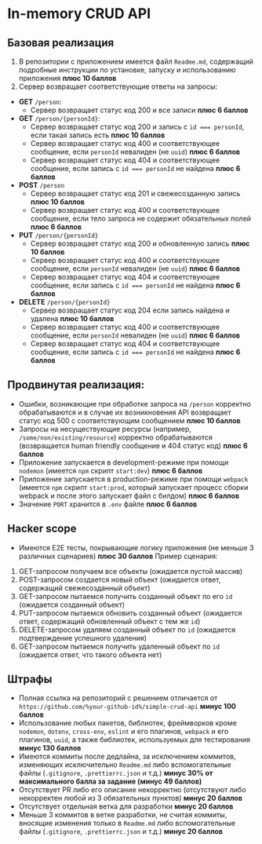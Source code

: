 # In-memory CRUD API

## Базовая реализация

1. В репозитории с приложением имеется файл `Readme.md`, содержащий подробные инструкции по установке, запуску и использованию приложения **плюс 10 баллов**
2. Сервер возвращает соответствующие ответы на запросы:
* **GET** `/person`:
    * Сервер возвращает статус код 200 и все записи **плюс 6 баллов**
* **GET** `/person/{personId}`:
    * Сервер возвращает статус код 200 и запись с `id === personId`, если такая запись есть **плюс 10 баллов**
    * Сервер возвращает статус код 400 и соответствующее сообщение, если `personId` невалиден (не `uuid`) **плюс 6 баллов**
    * Сервер возвращает статус код 404 и соответствующее сообщение, если запись с `id === personId` не найдена **плюс 6 баллов**
* **POST** `/person`
    * Сервер возвращает статус код 201 и свежесозданную запись **плюс 10 баллов**
    * Сервер возвращает статус код 400 и соответствующее сообщение, если тело запроса не содержит обязательных полей **плюс 6 баллов**
* **PUT** `/person/{personId}`
    * Сервер возвращает статус код 200 и обновленную запись **плюс 10 баллов**
    * Сервер возвращает статус код 400 и соответствующее сообщение, если `personId` невалиден (не `uuid`) **плюс 6 баллов**
    * Сервер возвращает статус код 404 и соответствующее сообщение, если запись с `id === personId` не найдена **плюс 6 баллов**
* **DELETE** `/person/{personId}`
    * Сервер возвращает статус код 204 если запись найдена и удалена **плюс 10 баллов**
    * Сервер возвращает статус код 400 и соответствующее сообщение, если `personId` невалиден (не `uuid`) **плюс 6 баллов**
    * Сервер возвращает статус код 404 и соответствующее сообщение, если запись с `id === personId` не найдена **плюс 6 баллов**

## Продвинутая реализация:
*  Ошибки, возникающие при обработке запроса на `/person` корректно обрабатываются и в случае их возникновения API возвращает статус код 500 с соответствующим сообщением **плюс 10 баллов**
*  Запросы на несуществующие ресурсы (например, `/some/non/existing/resource`) корректно обрабатываются (возвращается human friendly сообщение и 404 статус код) **плюс 6 баллов**
*  Приложение запускается в development-режиме при помощи `nodemon` (имеется `npm` скрипт `start:dev`) **плюс 6 баллов**
*  Приложение запускается в production-режиме при помощи `webpack` (имеется `npm` скрипт `start:prod`, который запускает процесс сборки webpack и после этого запускает файл с билдом) **плюс 6 баллов**
*  Значение `PORT` хранится в `.env` файле **плюс 6 баллов**

## Hacker scope
* Имеются E2E тесты, покрывающие логику приложения (не меньше 3 различных сценариев) **плюс 30 баллов**
Пример сценария:
1. GET-запросом получаем все объекты (ожидается пустой массив)
2. POST-запросом создается новый объект (ожидается ответ, содержащий свежесозданный объект)
3. GET-запросом пытаемся получить созданный объект по его `id` (ожидается созданный объект)
4. PUT-запросом пытаемся обновить созданный объект (ожидается ответ, содержащий обновленный объект с тем же `id`)
5. DELETE-запросом удаляем созданный объект по `id` (ожидается подтверждение успешного удаления)
6. GET-запросом пытаемся получить удаленный объект по `id` (ожидается ответ, что такого объекта нет)

## Штрафы
* Полная ссылка на репозиторий с решением отличается от `https://github.com/%your-github-id%/simple-crud-api` **минус 100 баллов**
* Использование любых пакетов, библиотек, фреймворков кроме `nodemon`, `dotenv`, `cross-env`, `eslint` и его плагинов, `webpack` и его плагинов, `uuid`, а также библиотек, используемых для тестирования **минус 130 баллов** 
* Имеются коммиты после дедлайна, за исключением коммитов, изменяющих исключительно `Readme.md` либо вспомогательные файлы (`.gitignore`, `.prettierrc.json` и т.д.) **минус 30% от максимального балла за задание (минус 49 баллов)**
* Отсутствует PR либо его описание некорректно (отсутствуют либо некорректен любой из 3 обязательных пунктов) **минус 20 баллов**
* Отсутствует отдельная ветка для разработки **минус 20 баллов**
* Меньше 3 коммитов в ветке разработки, не считая коммиты, вносящие изменения только в `Readme.md` либо вспомогательные файлы (`.gitignore`, `.prettierrc.json` и т.д.) **минус 20 баллов**

